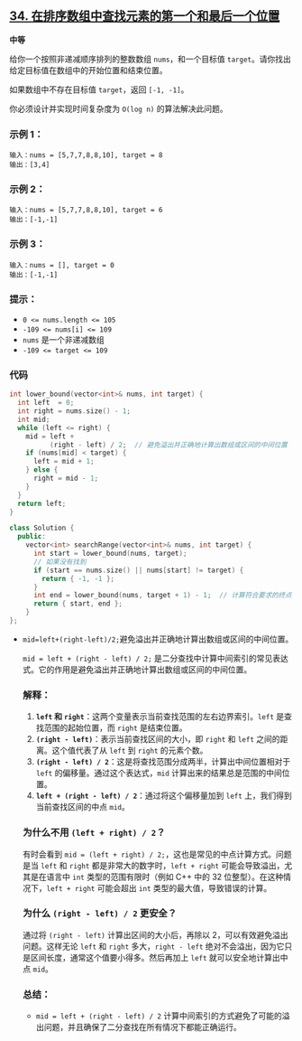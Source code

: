 ## [34. 在排序数组中查找元素的第一个和最后一个位置](https://leetcode.cn/problems/find-first-and-last-position-of-element-in-sorted-array/)

**中等**

给你一个按照非递减顺序排列的整数数组 `nums`，和一个目标值 `target`。请你找出给定目标值在数组中的开始位置和结束位置。

如果数组中不存在目标值 `target`，返回 `[-1, -1]`。

你必须设计并实现时间复杂度为 `O(log n)` 的算法解决此问题。

### **示例 1：**

```
输入：nums = [5,7,7,8,8,10], target = 8
输出：[3,4]
```

### **示例 2：**

```
输入：nums = [5,7,7,8,8,10], target = 6
输出：[-1,-1]
```

### **示例 3：**

```
输入：nums = [], target = 0
输出：[-1,-1]
```

### **提示：**

- `0 <= nums.length <= 105`
- `-109 <= nums[i] <= 109`
- `nums` 是一个非递减数组
- `-109 <= target <= 109`

### 代码

```cpp
int lower_bound(vector<int>& nums, int target) {
  int left  = 0;
  int right = nums.size() - 1;
  int mid;
  while (left <= right) {
    mid = left +
          (right - left) / 2;  // 避免溢出并正确地计算出数组或区间的中间位置
    if (nums[mid] < target) {
      left = mid + 1;
    } else {
      right = mid - 1;
    }
  }
  return left;
}

class Solution {
  public:
    vector<int> searchRange(vector<int>& nums, int target) {
      int start = lower_bound(nums, target);
      // 如果没有找到
      if (start == nums.size() || nums[start] != target) {
        return { -1, -1 };
      }
      int end = lower_bound(nums, target + 1) - 1;  // 计算符合要求的终点
      return { start, end };
    }
};

```

- `mid=left+(right-left)/2;`避免溢出并正确地计算出数组或区间的中间位置。

  `mid = left + (right - left) / 2;` 是二分查找中计算中间索引的常见表达式。它的作用是避免溢出并正确地计算出数组或区间的中间位置。

  ### 解释：

  1. **`left` 和 `right`**：这两个变量表示当前查找范围的左右边界索引。`left` 是查找范围的起始位置，而 `right` 是结束位置。
  2. **`(right - left)`**：表示当前查找区间的大小，即 `right` 和 `left` 之间的距离。这个值代表了从 `left` 到 `right` 的元素个数。
  3. **`(right - left) / 2`**：这是将查找范围分成两半，计算出中间位置相对于 `left` 的偏移量。通过这个表达式，`mid` 计算出来的结果总是范围的中间位置。
  4. **`left + (right - left) / 2`**：通过将这个偏移量加到 `left` 上，我们得到当前查找区间的中点 `mid`。

  ### 为什么不用 `(left + right) / 2`？

  有时会看到 `mid = (left + right) / 2;`，这也是常见的中点计算方式。问题是当 `left` 和 `right` 都是非常大的数字时，`left + right` 可能会导致溢出，尤其是在语言中 `int` 类型的范围有限时（例如 C++ 中的 32 位整型）。在这种情况下，`left + right` 可能会超出 `int` 类型的最大值，导致错误的计算。

  ### 为什么 `(right - left) / 2` 更安全？

  通过将 `(right - left)` 计算出区间的大小后，再除以 2，可以有效避免溢出问题。这样无论 `left` 和 `right` 多大，`right - left` 绝对不会溢出，因为它只是区间长度，通常这个值要小得多。然后再加上 `left` 就可以安全地计算出中点 `mid`。

  ### 总结：

  - `mid = left + (right - left) / 2` 计算中间索引的方式避免了可能的溢出问题，并且确保了二分查找在所有情况下都能正确运行。


